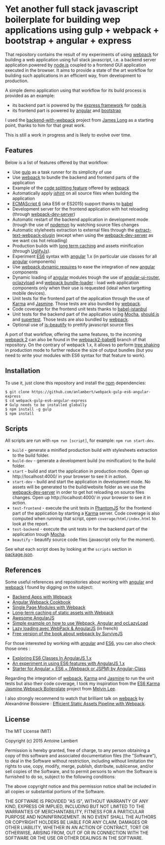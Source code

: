 # Yet another full stack javascript boilerplate for building wep applications using gulp + webpack + bootstrap + angular + express

That repository contains the result of my experiments of using [webpack](https://github.com/webpack/webpack) for building a web application
using full stack javascript, i.e. a backend server application powered by [node.js](https://nodejs.org/en/) coupled to a frontend GUI application
executed in the browser. It aims to provide a state of the art workflow for building such applications
in an efficient way, from development to production.  

A simple demo application using that workflow for its build process is provided  as an example:
  * its backend part is powered by the [express framework](http://expressjs.com/) for [node.js](https://nodejs.org/en/)
  * its frontend part is powered by [angular](https://angularjs.org/) and [bootstrap](http://getbootstrap.com/)

I used the [backend-with-webpack](https://github.com/jlongster/backend-with-webpack) project from [James Long](https://github.com/jlongster)
 as a starting point, thanks to him for that great work.

This is still a work in progress and is likely to evolve over time.

## Features  

Below is a list of features offered by that workflow:

  * Use [gulp](http://gulpjs.com/) as a task runner for its simplicity of use
  * Use [webpack](https://webpack.github.io/) to bundle the backend and frontend parts of the application
  * Example of the [code splitting feature](https://webpack.github.io/docs/code-splitting.html) offered by [webpack](https://webpack.github.io/)
  * Automatically apply [jshint](http://jshint.com/) on all source files when building the application
  * [ECMAScript 6](http://es6-features.org/) (aka ES6 or ES2015) support thanks to [babel](https://babeljs.io/)
  * Development server for the frontend application with hot reloading (through [webpack-dev-server](https://webpack.github.io/docs/webpack-dev-server.html))
  * Automatic restart of the backend application in development mode (trough the use of [nodemon](http://nodemon.io/)
  by watching source files changes
  * Automatic styleheets extraction to external files through the [extract-text-webpack-plugin](https://github.com/webpack/extract-text-webpack-plugin)
  (except when using the [webpack-dev-server](https://webpack.github.io/docs/webpack-dev-server.html) as we want css hot reloading)
  * Production builds with [long term caching](https://webpack.github.io/docs/long-term-caching.html)
  and assets minification (through [UglifyJs](http://lisperator.net/uglifyjs/)).
  * Experiment [ES6](http://es6-features.org/) syntax with [angular](https://angularjs.org/) 1.x
  (in particular use classes for all [angular](https://angularjs.org/) components)
  * Use [webpack dynamic requires](https://webpack.github.io/docs/context.html) to ease the integration of new [angular](https://angularjs.org/) components
  * Dynamic loading of [angular](https://angularjs.org/) modules trough the use of [angular-ui-router](https://github.com/angular-ui/ui-router), [oclazyload](https://oclazyload.readme.io/) and [webpack bundle-loader](https://github.com/webpack/bundle-loader) : load web application components only when their use is requested (ideal when targetting mobile devices).
  * Unit tests for the frontend part of the application through the use of [Karma](https://karma-runner.github.io/0.13/index.html) and [Jasmine](http://jasmine.github.io/). Those tests are also bundled by [webpack](https://webpack.github.io/).
  * Code coverage for the frontend unit tests thanks to [babel-istanbul](https://github.com/jmcriffey/babel-istanbul)
  * Unit tests for the backend part of the application using [Mocha](https://mochajs.org/), [should.js](https://github.com/shouldjs/should.js) and [supertest](https://github.com/visionmedia/supertest). Those tests are also bundled by [webpack](https://webpack.github.io/).
  * Optional use of [js-beautify](https://github.com/beautify-web/js-beautify) to prettify javascript source files

A port of that workflow, offering the same features, to the incoming [webpack 2](https://github.com/webpack/webpack) can also be found in the [webpack2-babel6](https://github.com/anlambert/webpack-gulp-es6-angular-express/tree/webpack2-babel6) branch of that repository.
On the contrary of webpack 1.x, it allows to perform [tree shaking](https://medium.com/modus-create-front-end-development/webpack-2-tree-shaking-configuration-9f1de90f3233#.8o21apggi) in production mode to further reduce the size of output bundles (but you need to write your modules with ES6 syntax for that feature to work).

## Installation

To use it, just clone this repository and install the [npm](https://www.npmjs.com/) dependencies:

```shell
$ git clone https://github.com/anlambert/webpack-gulp-es6-angular-express
$ cd webpack-gulp-es6-angular-express
# Gulp needs to be installed globally
$ npm install -g gulp
$ npm install
```

## Scripts

All scripts are run with `npm run [script]`, for example: `npm run start-dev`.

* `build` - generate a minified production build with stylesheets extraction to the build folder.
* `build-dev` - generate a development build (no minification) to the build folder.
* `start` - build and start the application in production mode. Open up http://localhost:4000/ in your browser to see it in action.
* `start-dev` - build and start the application in development mode. No assets will be generated to the build/website folder
  as we use the [webpack-dev-server](https://webpack.github.io/docs/webpack-dev-server.html) in order to get hot reloading on source files changes.
  Open up http://localhost:4000/ in your browser to see it in action.
* `test-frontend` - execute the unit tests in [PhantomJS](http://phantomjs.org/) for the frontend part of the application by starting a [Karma](https://karma-runner.github.io/0.13/index.html) server. Code coverage is also computed when running that script, open `coverage/html/index.html` to look at the report.
* `test-backend` - execute the unit tests in for the backend part of the application trough [Mocha](https://mochajs.org/).
* `beautify` - beautify source code files (javascript only for the moment).

See what each script does by looking at the `scripts` section in [package.json](./package.json).

## References

Some useful references and repositories about working with [angular](https://angularjs.org/) and [webpack](https://github.com/webpack/webpack) I found by digging on the subject:

  * [Backend Apps with Webpack](http://jlongster.com/Backend-Apps-with-Webpack--Part-I)
  * [Angular Webpack Cookbook](http://dmachat.github.io/angular-webpack-cookbook/)
  * [Single Page Modules with Webpack](http://dontkry.com/posts/code/single-page-modules-with-webpack.html)
  * [Long-term caching of static assets with Webpack](https://medium.com/@okonetchnikov/long-term-caching-of-static-assets-with-webpack-1ecb139adb95#.3ojwvxkul)
  * [Awesome AngularJS](https://github.com/gianarb/awesome-angularjs)
  * [Simple example on how to use Webpack, Angular and ocLazyLoad](https://github.com/voidberg/webpack-angularjs-lazyload)
  * [Lazy loading avec WebPack & AngularJS](http://blog.xebia.fr/2016/03/08/lazy-loading-avec-webpack-angularjs/) (in french)
  * [Free version of the book about webpack by SurviveJS](http://survivejs.com/webpack/introduction/)

For those interested by working with [angular](https://angularjs.org/) and [ES6](http://es6-features.org/), you can also check those ones :

  * [Exploring ES6 Classes In AngularJS 1.x](http://www.michaelbromley.co.uk/blog/350/exploring-es6-classes-in-angularjs-1-x%20nice)
  * [An experiment in using ES6 features with AngularJS 1.x ](https://github.com/michaelbromley/angular-es6)
  * [Starter for Angular + ES6 + (Webpack or JSPM) by Angular-Class](https://github.com/angular-class/NG6-starter)

Regarding the integration of [webpack](https://github.com/webpack/webpack), [Karma](https://karma-runner.github.io/0.13/index.html) and [Jasmine](http://jasmine.github.io/) to run the unit tests but also their code coverage, I took my inspiration from the [ES6 Karma Jasmine Webpack Boilerplate](https://github.com/zyml/es6-karma-jasmine-webpack-boilerplate) project from [Melvin Lee](https://github.com/zyml).

I also strongly recommend to watch that brilliant talk on [webpack](https://github.com/webpack/webpack) by Alexandrine Boissiere : [Efficient Static Assets Pipeline with Webpack](https://www.youtube.com/watch?v=w1dAb_Umt8o).

## License

The MIT License (MIT)

Copyright (c) 2015 Antoine Lambert

Permission is hereby granted, free of charge, to any person obtaining a copy
of this software and associated documentation files (the "Software"), to deal
in the Software without restriction, including without limitation the rights
to use, copy, modify, merge, publish, distribute, sublicense, and/or sell
copies of the Software, and to permit persons to whom the Software is
furnished to do so, subject to the following conditions:

The above copyright notice and this permission notice shall be included in
all copies or substantial portions of the Software.

THE SOFTWARE IS PROVIDED "AS IS", WITHOUT WARRANTY OF ANY KIND, EXPRESS OR
IMPLIED, INCLUDING BUT NOT LIMITED TO THE WARRANTIES OF MERCHANTABILITY,
FITNESS FOR A PARTICULAR PURPOSE AND NONINFRINGEMENT. IN NO EVENT SHALL THE
AUTHORS OR COPYRIGHT HOLDERS BE LIABLE FOR ANY CLAIM, DAMAGES OR OTHER
LIABILITY, WHETHER IN AN ACTION OF CONTRACT, TORT OR OTHERWISE, ARISING FROM,
OUT OF OR IN CONNECTION WITH THE SOFTWARE OR THE USE OR OTHER DEALINGS IN
THE SOFTWARE.
